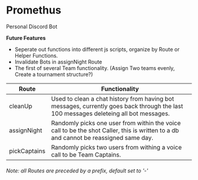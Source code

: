 # Promethus
 
Personal Discord Bot

**Future Features**
* Seperate out functions into different js scripts, organize by Route or Helper Functions. 
* Invalidate Bots in assignNight Route
* The first of several Team functionality. (Assign Two teams evenly, Create a tournament structure?)


| Route        | Functionality                                                                                                                        |
|--------------|--------------------------------------------------------------------------------------------------------------------------------------|
| cleanUp      | Used to clean a chat history from having bot messages, currently goes back through the last 100 messages deleteing all bot messages. | 
| assignNight  | Randomly picks one user from within the voice call to be the shot Caller, this is written to a db and cannot be reassigned same day. |
| pickCaptains | Randomly picks two users from withing a voice call to be Team Captains.                                                              |
###### Note: all Routes are preceded by a prefix, default set to '-'
